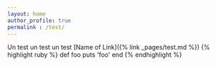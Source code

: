 ```yaml
---
layout: home
author_profile: true
permalink : /test/
---
```


Un test un test un test
[Name of Link]({% link _pages/test.md %})
{% highlight ruby %}
def foo
  puts 'foo'
end
{% endhighlight %}